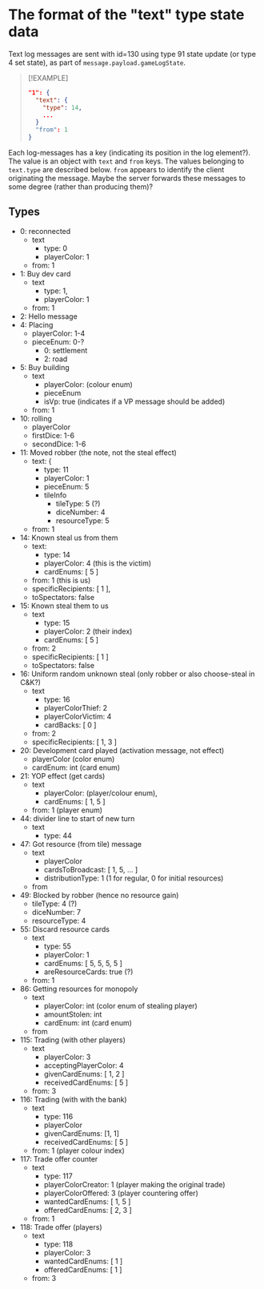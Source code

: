 # The format of the "text" type state data

Text log messages are sent with id=130 using type 91 state update (or type 4 set
state), as part of `message.payload.gameLogState`.

> [!EXAMPLE]
>
> ```JSON
> "1": {
>   "text": {
>     "type": 14,
>     ...
>   }
>   "from": 1
> }
> ```

Each log-messages has a key (indicating its position in the log element?). The
value is an object with `text` and `from` keys. The values belonging to
`text.type` are described below. `from` appears to identify the client
originating the message. Maybe the server forwards these messages to some degree
(rather than producing them)?

## Types

- 0: reconnected
  - text
    - type: 0
    - playerColor: 1
  - from: 1
- 1: Buy dev card
  - text
    - type: 1,
    - playerColor: 1
  - from: 1
- 2: Hello message
- 4: Placing
  - playerColor: 1-4
  - pieceEnum: 0-?
    - 0: settlement
    - 2: road
- 5: Buy building
  - text
    - playerColor: (colour enum)
    - pieceEnum
    - isVp: true (indicates if a VP message should be added)
  - from: 1
- 10: rolling
  - playerColor
  - firstDice: 1-6
  - secondDice: 1-6
- 11: Moved robber (the note, not the steal effect)
  - text: {
    - type: 11
    - playerColor: 1
    - pieceEnum: 5
    - tileInfo
      - tileType: 5 (?)
      - diceNumber: 4
      - resourceType: 5
  - from: 1
- 14: Known steal us from them
  - text:
    - type: 14
    - playerColor: 4 (this is the victim)
    - cardEnums: \[ 5 \]
  - from: 1 (this is us)
  - specificRecipients: \[ 1 \],
  - toSpectators: false
- 15: Known steal them to us
  - text
    - type: 15
    - playerColor: 2 (their index)
    - cardEnums: \[ 5 \]
  - from: 2
  - specificRecipients: \[ 1 \]
  - toSpectators: false
- 16: Uniform random unknown steal (only robber or also choose-steal in C&K?)
  - text
    - type: 16
    - playerColorThief: 2
    - playerColorVictim: 4
    - cardBacks: \[ 0 \]
  - from: 2
  - specificRecipients: \[ 1, 3 \]
- 20: Development card played (activation message, not effect)
  - playerColor (color enum)
  - cardEnum: int (card enum)
- 21: YOP effect (get cards)
  - text
    - playerColor: (player/colour enum),
    - cardEnums: \[ 1, 5 \]
  - from: 1 (player enum)
- 44: divider line to start of new turn
  - text
    - type: 44
- 47: Got resource (from tile) message
  - text
    - playerColor
    - cardsToBroadcast: \[ 1, 5, ... \]
    - distributionType: 1 (1 for regular, 0 for initial resources)
  - from
- 49: Blocked by robber (hence no resource gain)
  - tileType: 4 (?)
  - diceNumber: 7
  - resourceType: 4
- 55: Discard resource cards
  - text
    - type: 55
    - playerColor: 1
    - cardEnums: \[ 5, 5, 5, 5 \]
    - areResourceCards: true (?)
  - from: 1
- 86: Getting resources for monopoly
  - text
    - playerColor: int (color enum of stealing player)
    - amountStolen: int
    - cardEnum: int (card enum)
  - from
- 115: Trading (with other players)
  - text
    - playerColor: 3
    - acceptingPlayerColor: 4
    - givenCardEnums: \[ 1, 2 \]
    - receivedCardEnums: \[ 5 \]
  - from: 3
- 116: Trading (with with the bank)
  - text
    - type: 116
    - playerColor
    - givenCardEnums: \[1, 1\]
    - receivedCardEnums: \[ 5 \]
  - from: 1 (player colour index)
- 117: Trade offer counter
  - text
    - type: 117
    - playerColorCreator: 1 (player making the original trade)
    - playerColorOffered: 3 (player countering offer)
    - wantedCardEnums: \[ 1, 5 \]
    - offeredCardEnums: \[ 2, 3 \]
  - from: 1
- 118: Trade offer (players)
  - text
    - type: 118
    - playerColor: 3
    - wantedCardEnums: [ 1 ]
    - offeredCardEnums: [ 1 ]
  - from: 3
